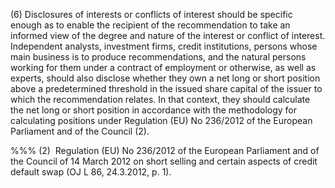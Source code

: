 (6) Disclosures of interests or conflicts of interest should be specific enough as to enable the recipient of the recommendation to take an informed view of the degree and nature of the interest or conflict of interest. Independent analysts, investment firms, credit institutions, persons whose main business is to produce recommendations, and the natural persons working for them under a contract of employment or otherwise, as well as experts, should also disclose whether they own a net long or short position above a predetermined threshold in the issued share capital of the issuer to which the recommendation relates. In that context, they should calculate the net long or short position in accordance with the methodology for calculating positions under Regulation (EU) No 236/2012 of the European Parliament and of the Council (2).

%%% (2)  Regulation (EU) No 236/2012 of the European Parliament and of the Council of 14 March 2012 on short selling and certain aspects of credit default swap (OJ L 86, 24.3.2012, p. 1).